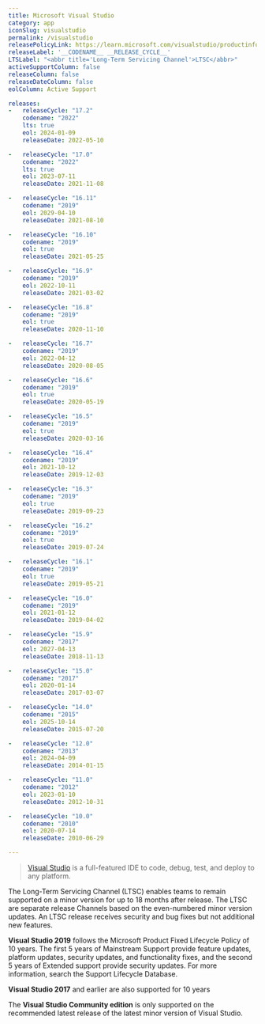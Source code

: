 ```yaml
---
title: Microsoft Visual Studio
category: app
iconSlug: visualstudio
permalink: /visualstudio
releasePolicyLink: https://learn.microsoft.com/visualstudio/productinfo/vs-servicing
releaseLabel: '__CODENAME__ __RELEASE_CYCLE__'
LTSLabel: "<abbr title='Long-Term Servicing Channel'>LTSC</abbr>"
activeSupportColumn: false
releaseColumn: false
releaseDateColumn: false
eolColumn: Active Support

releases:
-   releaseCycle: "17.2"
    codename: "2022"
    lts: true
    eol: 2024-01-09
    releaseDate: 2022-05-10

-   releaseCycle: "17.0"
    codename: "2022"
    lts: true
    eol: 2023-07-11
    releaseDate: 2021-11-08

-   releaseCycle: "16.11"
    codename: "2019"
    eol: 2029-04-10
    releaseDate: 2021-08-10

-   releaseCycle: "16.10"
    codename: "2019"
    eol: true
    releaseDate: 2021-05-25

-   releaseCycle: "16.9"
    codename: "2019"
    eol: 2022-10-11
    releaseDate: 2021-03-02

-   releaseCycle: "16.8"
    codename: "2019"
    eol: true
    releaseDate: 2020-11-10

-   releaseCycle: "16.7"
    codename: "2019"
    eol: 2022-04-12
    releaseDate: 2020-08-05

-   releaseCycle: "16.6"
    codename: "2019"
    eol: true
    releaseDate: 2020-05-19

-   releaseCycle: "16.5"
    codename: "2019"
    eol: true
    releaseDate: 2020-03-16

-   releaseCycle: "16.4"
    codename: "2019"
    eol: 2021-10-12
    releaseDate: 2019-12-03

-   releaseCycle: "16.3"
    codename: "2019"
    eol: true
    releaseDate: 2019-09-23

-   releaseCycle: "16.2"
    codename: "2019"
    eol: true
    releaseDate: 2019-07-24

-   releaseCycle: "16.1"
    codename: "2019"
    eol: true
    releaseDate: 2019-05-21

-   releaseCycle: "16.0"
    codename: "2019"
    eol: 2021-01-12
    releaseDate: 2019-04-02

-   releaseCycle: "15.9"
    codename: "2017"
    eol: 2027-04-13
    releaseDate: 2018-11-13

-   releaseCycle: "15.0"
    codename: "2017"
    eol: 2020-01-14
    releaseDate: 2017-03-07

-   releaseCycle: "14.0"
    codename: "2015"
    eol: 2025-10-14
    releaseDate: 2015-07-20

-   releaseCycle: "12.0"
    codename: "2013"
    eol: 2024-04-09
    releaseDate: 2014-01-15

-   releaseCycle: "11.0"
    codename: "2012"
    eol: 2023-01-10
    releaseDate: 2012-10-31

-   releaseCycle: "10.0"
    codename: "2010"
    eol: 2020-07-14
    releaseDate: 2010-06-29

---
```


> [Visual Studio](https://visualstudio.microsoft.com/) is a full-featured IDE to code, debug, test,
> and deploy to any platform.

The Long-Term Servicing Channel (LTSC) enables teams to remain supported on a minor version for up
to 18 months after release. The LTSC are separate release Channels based on the even-numbered minor
version updates. An LTSC release receives security and bug fixes but not additional new features.

**Visual Studio 2019** follows the Microsoft Product Fixed Lifecycle Policy of 10 years. The first
5 years of Mainstream Support provide feature updates, platform updates, security updates, and
functionality fixes, and the second 5 years of Extended support provide security updates. For more
information, search the Support Lifecycle Database.

**Visual Studio 2017** and earlier are also supported for 10 years

The **Visual Studio Community edition** is only supported on the recommended latest release of the
latest minor version of Visual Studio.
